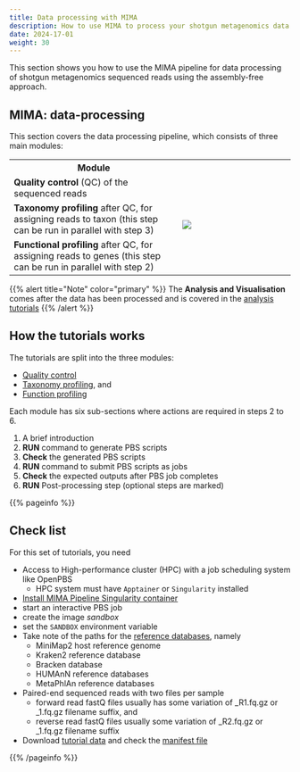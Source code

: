 ```yaml
---
title: Data processing with MIMA
description: How to use MIMA to process your shotgun metagenomics data.
date: 2024-17-01
weight: 30
---
```


This section shows you how to use the MIMA pipeline for data processing of shotgun metagenomics sequenced reads using the assembly-free approach. 

## MIMA: data-processing

This section covers the data processing pipeline, which consists of three main modules:

<table class="table table-borderless">
<tr>
  <th>Module</th>
  <th></th>
</tr>
<tr>
  <td><b>Quality control</b> (QC) of the sequenced reads</td>
  <td rowspan=4 style="width:40%"><img src="/images/tutorials/pipeline/tut_OverallSchema.png"/></td>
</tr>
<tr><td><b>Taxonomy profiling</b> after QC, for assigning reads to taxon (this step can be run in parallel with step 3)</td></tr>
<tr><td><b>Functional profiling</b> after QC, for assigning reads to genes (this step can be run in parallel with step 2)</td></tr>
</table>

{{% alert title="Note" color="primary" %}}
The **Analysis and Visualisation**  comes after the data has been processed and is covered in the [analysis tutorials](../analytics)
{{% /alert %}}


## How the tutorials works

The tutorials are split into the three modules: 
- [Quality control](mima-apptainer-QC)
- [Taxonomy profiling](mima-apptainer-Taxonomy), and
- [Function profiling](mima-apptainer-Function)

Each module has six sub-sections where actions are required in steps 2 to 6.

1. A brief introduction
2. **RUN** command to generate PBS scripts 
3. **Check** the generated PBS scripts
4. **RUN** command to submit PBS scripts as jobs
5. **Check** the expected outputs after PBS job completes
6. **RUN** Post-processing step (optional steps are marked)


{{% pageinfo %}}
## Check list

For this set of tutorials, you need

  - Access to High-performance cluster (HPC) with a job scheduling system like OpenPBS
    - HPC system must have `Apptainer` or `Singularity` installed
  - [Install MIMA Pipeline Singularity container](/docs/installation) 
   - start an interactive PBS job
   - create the image *sandbox*
   - set the `SANDBOX` environment variable
  - Take note of the paths for the [reference databases](/docs/requirements), namely
    - MiniMap2 host reference genome
    - Kraken2 reference database
    - Bracken database
    - HUMAnN reference databases
    - MetaPhlAn reference databases
  - Paired-end sequenced reads with two files per sample
    - forward read fastQ files usually has some variation of _R1.fq.gz or _1.fq.gz filename suffix, and
    - reverse read fastQ files usually some variation of _R2.fq.gz or _1.fq.gz filename suffix
  - Download [tutorial data](download-tutorial-data) and check the [manifest file](download-tutorial-data#step-3-check-manifest)

{{% /pageinfo %}}